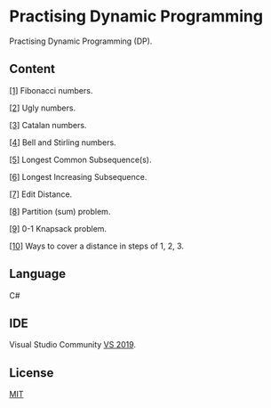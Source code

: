 # Practising Dynamic Programming

Practising Dynamic Programming (DP).

## Content

[[1]](/FibonacciNumbers) Fibonacci numbers.

[[2]](/UglyNumbers) Ugly numbers.

[[3]](/CatalanNumbers) Catalan numbers.

[[4]](/BellNumbers) Bell and Stirling numbers.

[[5]](/LongestCommonSubsequence) Longest Common Subsequence(s).

[[6]](/LongestIncreasingSubsequence) Longest Increasing Subsequence.

[[7]](/EditDistance) Edit Distance.

[[8]](/PartitionSum) Partition (sum) problem.

[[9]](/Knapsack) 0-1 Knapsack problem.

[[10]](/WaysToCoverADistance) Ways to cover a distance in steps of 1, 2, 3.

## Language
C#

## IDE

Visual Studio Community [VS 2019](https://visualstudio.microsoft.com/es/vs/).

## License
[MIT](https://choosealicense.com/licenses/mit/)
